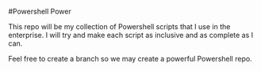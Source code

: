 #Powershell Power


This repo will be my collection of Powershell scripts that I use in the enterprise.
I will try and make each script as inclusive and as complete as I can. 

Feel free to create a branch so we may create a powerful Powershell repo. 

